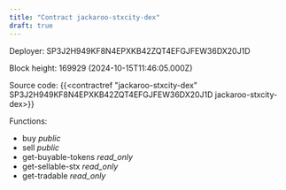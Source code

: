 ```yaml
---
title: "Contract jackaroo-stxcity-dex"
draft: true
---
```

Deployer: SP3J2H949KF8N4EPXKB42ZQT4EFGJFEW36DX20J1D


 



Block height: 169929 (2024-10-15T11:46:05.000Z)

Source code: {{<contractref "jackaroo-stxcity-dex" SP3J2H949KF8N4EPXKB42ZQT4EFGJFEW36DX20J1D jackaroo-stxcity-dex>}}

Functions:

* buy _public_
* sell _public_
* get-buyable-tokens _read_only_
* get-sellable-stx _read_only_
* get-tradable _read_only_
